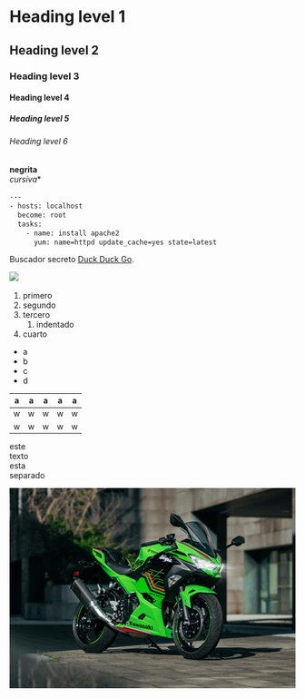 # Heading level 1
## Heading level 2
### Heading level 3
#### Heading level 4
##### Heading level 5
###### Heading level 6

**negrita**  
*cursiva**

```
---
- hosts: localhost
  become: root
  tasks:
    - name: install apache2
      yum: name=httpd update_cache=yes state=latest
```
Buscador secreto [Duck Duck Go](https://duckduckgo.com).  


![](https://phantom-expansion.unidadeditorial.es/0c295d530ce249b548440983088a2a53/crop/0x60/2047x1210/resize/1200/f/webp/assets/multimedia/imagenes/2023/01/07/16730474851918.jpg)

1. primero
2. segundo
3. tercero
    1. indentado
4. cuarto

* a
* b
* c
* d

| a  |  a |  a |  a |  a |
|---|---|---|---|---|
|  w |  w |  w | w  | w  |
|  w | w  |  w |  w |  w |


este  
texto  
esta  
separado  

<!---
comentario
-->


![Moto de ensueño!](https://github.com/VicentG3/markdown2/blob/main/imagenes/62d44e1cd9424633947699.jpg "Motaza")

